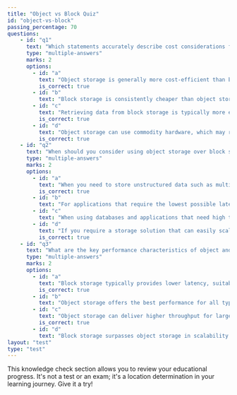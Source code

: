 ```yaml
---
title: "Object vs Block Quiz"
id: "object-vs-block"
passing_percentage: 70
questions:
    - id: "q1"
      text: "Which statements accurately describe cost considerations for object and block storage?"
      type: "multiple-answers"
      marks: 2
      options:
        - id: "a"
          text: "Object storage is generally more cost-efficient than block storage, especially at scale"
          is_correct: true
        - id: "b"
          text: "Block storage is consistently cheaper than object storage due to lower hardware costs"
        - id: "c"
          text: "Retrieving data from block storage is typically more expensive than from object storage"
          is_correct: true
        - id: "d"
          text: "Object storage can use commodity hardware, which may reduce hardware costs compared to block storage"
          is_correct: true
    - id: "q2"
      text: "When should you consider using object storage over block storage?"
      type: "multiple-answers"
      marks: 2
      options:
        - id: "a"
          text: "When you need to store unstructured data such as multimedia files and backups"
          is_correct: true
        - id: "b"
          text: "For applications that require the lowest possible latency in data access"
        - id: "c"
          text: "When using databases and applications that need high throughput and low latency"
        - id: "d"
          text: "If you require a storage solution that can easily scale and handle petabytes-scale data volumes"
          is_correct: true
    - id: "q3"
      text: "What are the key performance characteristics of object and block storage?"
      type: "multiple-answers"
      marks: 2
      options:
        - id: "a"
          text: "Block storage typically provides lower latency, suitable for databases and virtual machines"
          is_correct: true
        - id: "b"
          text: "Object storage offers the best performance for all types of workfloads due to its scalability"
        - id: "c"
          text: "Object storage can deliver higher throughput for large data access requests, thanks to parallel data access"
          is_correct: true
        - id: "d"
          text: "Block storage surpasses object storage in scalability and is better suited for distributed data storage"
layout: "test"
type: "test"
---
```

This knowledge check section allows you to review your educational progress. It's not a test or an exam; it's a location determination in your learning journey. Give it a try!
